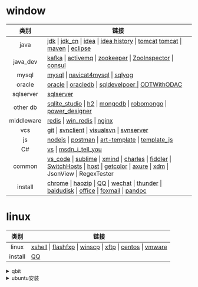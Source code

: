 # window
|类别|链接|
|:---:|---|
|java| [jdk](https://www.oracle.com/technetwork/java/javase/downloads/index.html) \| [jdk_cn](https://www.oracle.com/technetwork/cn/java/javase/downloads/index.html) \| [idea](https://www.jetbrains.com/idea/) \| [idea history](https://www.jetbrains.com/idea/download/other.html) \| [tomcat](http://tomcat.apache.org/) [tomcat](http://archive.apache.org/dist/tomcat/) \| [maven](http://maven.apache.org/download.cgi) \| [eclipse](https://www.eclipse.org/downloads/) |
|java_dev| [kafka](http://kafka.apache.org/) \| [activemq](http://activemq.apache.org/) \| [zookeeper](https://zookeeper.apache.org/) \| [ZooInspector](https://pan.baidu.com/disk/home#/all?path=%2F&vmode=list) \| [consul](https://www.consul.io/) |
|mysql|[mysql](https://www.mysql.com/downloads/) \| [navicat4mysql](https://www.navicat.com.cn/) \| [sqlyog](https://sqlyog.en.softonic.com/)|
|oracle|[oracle](https://www.oracle.com/cn/downloads/) \| [oracledb](https://www.oracle.com/technetwork/cn/database/enterprise-edition/downloads/index.html) \| [sqldevelpoer ](https://www.oracle.com/technetwork/cn/developer-tools/sql-developer/downloads/index.html) \| [ODTWithODAC](https://www.oracle.com/technetwork/cn/topics/dotnet/whatsnew/index.html) |
|sqlserver| [sqlserver](https://msdn.itellyou.cn/) |
|other db| [sqlite_studio](https://sqlitestudio.pl/index.rvt?act=download) \| [h2](http://www.h2database.com/html/main.html) \| [mongodb](https://www.mongodb.com/) \| [robomongo](https://robomongo.org/) \| [power_designer](http://powerdesigner.de/) |
|middleware|[redis](https://redis.io/) \| [win_redis](https://github.com/microsoftarchive/redis/releases) \| [nginx](http://www.nginx.cn/) |
|vcs| [git](https://www.git-scm.com/download) \| [svnclient](https://tortoisesvn.net/) \| [visualsvn](https://www.visualsvn.com/visualsvn/download/) \| [svnserver](https://www.collab.net/downloads/subversion) |
|js|[nodejs](http://nodejs.cn/) \| [postman](https://www.getpostman.com/downloads/) \| [art-template](https://aui.github.io/art-template/) \| [template_js](https://www.bootcdn.cn/template_js/) |
|C#|[vs](https://visualstudio.microsoft.com/zh-hans/downloads/) \| [msdn_i_tell_you](https://msdn.itellyou.cn/)|
|common|[vs_code](https://code.visualstudio.com/) \| [sublime](http://www.sublimetext.com/) \| [xmind](https://www.xmind.cn/) \| [charles](https://www.charlesproxy.com/latest-release/download.do) \| [fiddler](https://www.telerik.com/fiddler) \| [SwitchHosts](https://oldj.github.io/SwitchHosts/#cn)  \| [host](https://pan.baidu.com/disk/home#/all?path=%2F&vmode=list) \| [getcolor](https://pan.baidu.com/disk/home#/all?path=%2F&vmode=list) \| [axure](https://www.axure.com.cn/) \| [xdm](http://xdman.sourceforge.net/#downloads) \| JsonView \| RegexTester |
|install|[chrome](https://www.google.cn/chrome/) \| [haozip](http://haozip.2345.cc/) \| [QQ](https://im.qq.com/index.shtml) \| [wechat](https://pc.weixin.qq.com/?t=win_weixin) \| [thunder](https://dl.xunlei.com/) \| [baidudisk](http://pan.baidu.com/download) \| [office](https://msdn.itellyou.cn/) \| [foxmail](https://www.foxmail.com/) \| [pandoc](https://github.com/jgm/pandoc/releases/) |

# linux
|类别|链接|
|:---:|---|
|linux| [xshell](https://xshell.en.softonic.com/) \| [flashfxp](https://www.flashfxp.com/) \| [winscp](https://winscp.net/eng/docs/lang:chs) \| [xftp](https://www.netsarang.com/zh/xftp/) \| [centos](https://www.centos.org/download/) \| [vmware](https://www.vmware.com/cn.html) |
|install|[QQ](https://im.qq.com/linuxqq/download.html)|

<details>
<summary>qbit</summary>

``` shell
sudo add-apt-repository ppa:qbittorrent-team/qbittorrent-stable
sudo apt-get install qbittorrent
```
</details>

<details>
<summary>ubuntu安装</summary>

1. idea
2. mysql workbench
3. visual studio code
4. xtreme download manager
5. amule
5. qq
6. sqlite
7. 启动盘创建器
8. chromium
9. 远程桌面查看器，桌面共享
10. easyconnect
12. 
</details>